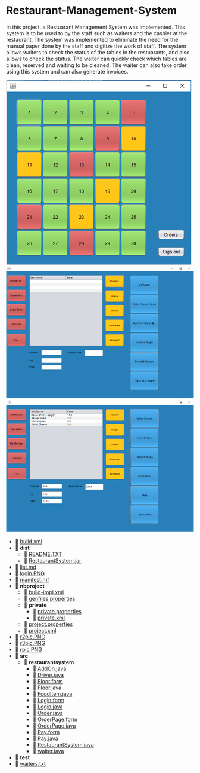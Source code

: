 # Restaurant-Management-System

In this project, a Restuarant Management System was implemented. This system is to be used to by the staff such as waiters and the cashier at the restaurant. The system was implemented to eliminate the need for the manual paper done by the staff and digitize the work of staff. The system allows waiters to check the status of the tables in the restuarants, and also allows to check the status. The waiter can quickly check which tables are clean, reserved and waiting to be cleaned. The waiter can also take order using this system and can also generate invoices. 

![Screenshot](rpic.PNG)
![Screenshot](r2pic.PNG)
![Screenshot](r3pic.PNG)

- 📄 [build.xml](build.xml)
- 📂 __dist__
  - 📄 [README.TXT](dist/README.TXT)
  - 📄 [RestaurantSystem.jar](dist/RestaurantSystem.jar)
- 📄 [list.md](list.md)
- 📄 [login.PNG](login.PNG)
- 📄 [manifest.mf](manifest.mf)
- 📂 __nbproject__
  - 📄 [build\-impl.xml](nbproject/build-impl.xml)
  - 📄 [genfiles.properties](nbproject/genfiles.properties)
  - 📂 __private__
    - 📄 [private.properties](nbproject/private/private.properties)
    - 📄 [private.xml](nbproject/private/private.xml)
  - 📄 [project.properties](nbproject/project.properties)
  - 📄 [project.xml](nbproject/project.xml)
- 📄 [r2pic.PNG](r2pic.PNG)
- 📄 [r3pic.PNG](r3pic.PNG)
- 📄 [rpic.PNG](rpic.PNG)
- 📂 __src__
  - 📂 __restaurantsystem__
    - 📄 [AddOn.java](src/restaurantsystem/AddOn.java)
    - 📄 [Driver.java](src/restaurantsystem/Driver.java)
    - 📄 [Floor.form](src/restaurantsystem/Floor.form)
    - 📄 [Floor.java](src/restaurantsystem/Floor.java)
    - 📄 [FoodItem.java](src/restaurantsystem/FoodItem.java)
    - 📄 [Login.form](src/restaurantsystem/Login.form)
    - 📄 [Login.java](src/restaurantsystem/Login.java)
    - 📄 [Order.java](src/restaurantsystem/Order.java)
    - 📄 [OrderPage.form](src/restaurantsystem/OrderPage.form)
    - 📄 [OrderPage.java](src/restaurantsystem/OrderPage.java)
    - 📄 [Pay.form](src/restaurantsystem/Pay.form)
    - 📄 [Pay.java](src/restaurantsystem/Pay.java)
    - 📄 [RestaurantSystem.java](src/restaurantsystem/RestaurantSystem.java)
    - 📄 [waiter.java](src/restaurantsystem/waiter.java)
- 📂 __test__
- 📄 [waiters.txt](waiters.txt)

